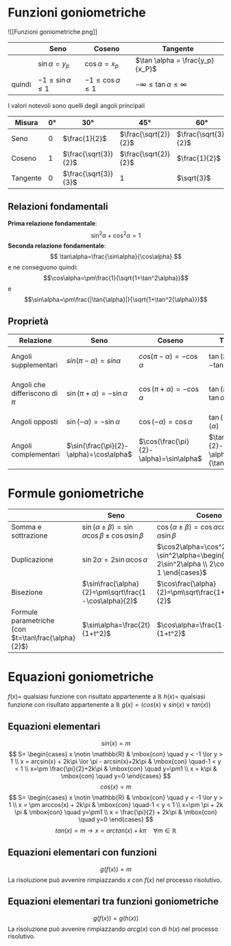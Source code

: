 # Funzioni goniometriche
![[Funzioni goniometriche.png]]

|        | Seno                       | Coseno                     | Tangente                             |
| ------ | -------------------------- | -------------------------- | ------------------------------------ |
|        | $\sin \alpha = y_p$        | $\cos \alpha = x_p$        | $\tan \alpha = \frac{y_p}{x_P}$      |
| quindi | $-1 \le \sin \alpha \le 1$ | $-1 \le \cos \alpha \le 1$ | $-\infty \le \tan \alpha \le \infty$ |
I valori notevoli sono quelli degli angoli principali

| Misura   | $0°$ | $30°$                | $45°$                | $60°$                | $90°$ | $180°$ | $270°$ |
| -------- | ---- | -------------------- | -------------------- | -------------------- | ----- | ------ | ------ |
| Seno     | $0$  | $\frac{1}{2}$        | $\frac{\sqrt{2}}{2}$ | $\frac{\sqrt{3}}{2}$ | $1$   | $0$    | $-1$   |
| Coseno   | $1$  | $\frac{\sqrt{3}}{2}$ | $\frac{\sqrt{2}}{2}$ | $\frac{1}{2}$        | $0$   | $-1$   | $0$    |
| Tangente | $0$  | $\frac{\sqrt{3}}{3}$ | $1$                  | $\sqrt{3}$           | ?     | $0$    | ?      |
## Relazioni fondamentali
**Prima relazione fondamentale**:
$$
\sin^2\alpha+\cos^2\alpha=1
$$
**Seconda relazione fondamentale**:
$$
\tan\alpha=\frac{\sin\alpha}{\cos\alpha}
$$
e ne conseguono quindi:
$$\cos\alpha=\pm\frac{1}{\sqrt{1+\tan^2\alpha}}$$
e
$$\sin\alpha=\pm\frac{|\tan{\alpha}|}{\sqrt{1+\tan^2{\alpha}}}$$
## Proprietà


| Relazione                        | Seno                                    | Coseno                                  | Tangente                                          | Immagine                                             |
| -------------------------------- | --------------------------------------- | --------------------------------------- | ------------------------------------------------- | ---------------------------------------------------- |
| Angoli supplementari             | $sin(\pi-\alpha)=sin\alpha$             | $cos(\pi-\alpha) = -\cos\alpha$         | $\tan(\pi-\alpha)=-\tan\alpha$                    | ![[Goniometria - Angoli supplementari.png]]          |
| Angoli che differiscono di $\pi$ | $\sin(\pi+\alpha)=-\sin\alpha$          | $\cos(\pi+\alpha)=-\cos\alpha$          | $\tan(\pi+\alpha)=\tan\alpha$                     | ![[Goniometria - Angoli che differiscono di pi.png]] |
| Angoli opposti                   | $\sin(-\alpha)=-\sin\alpha$             | $\cos(-\alpha)=\cos\alpha$              | $\tan(-\alpha)=-\tan(\alpha)$                     | ![[Goniometria - Angoli opposti.png]]                |
| Angoli complementari             | $\sin(\frac{\pi}{2}-\alpha)=\cos\alpha$ | $\cos(\frac{\pi}{2}-\alpha)=\sin\alpha$ | $\tan(\frac{\pi}{2}-\alpha)=\frac{1}{\tan\alpha}$ | ![[Goniometria - Angoli complementari.png]]          |
# Formule goniometriche

|                                                        | Seno                                                             | Coseno                                                                                               | Tangente                                                                                                                        |
| ------------------------------------------------------ | ---------------------------------------------------------------- | ---------------------------------------------------------------------------------------------------- | ------------------------------------------------------------------------------------------------------------------------------- |
| Somma e sottrazione                                    | $\sin(\alpha\pm\beta)=\sin\alpha\cos\beta\pm\cos\alpha\sin\beta$ | $\cos(\alpha\pm\beta)=\cos\alpha\cos\beta\mp\sin\alpha\sin\beta$                                     | $\tan(\alpha\pm\beta)=\frac{\tan\alpha\pm\tan\beta}{1\mp\tan\alpha\tan\beta}$                                                   |
| Duplicazione                                           | $\sin2\alpha=2\sin\alpha\cos\alpha$                              | $\cos2\alpha=\cos^2\alpha-\sin^2\alpha=\begin{cases} 1-2\sin^2\alpha \\ 2\cos^2\alpha-1 \end{cases}$ | $\tan2\alpha=\frac{2\tan\alpha}{1-\tan^2\alpha}$                                                                                |
| Bisezione                                              | $\sin\frac{\alpha}{2}=\pm\sqrt\frac{1-\cos\alpha}{2}$            | $\cos\frac{\alpha}{2}=\pm\sqrt\frac{1+\cos\alpha}{2}$                                                | $\tan\frac{\alpha}{2}=\pm\sqrt\frac{1-\cos\alpha}{1+\cos\alpha}=\frac{1-cos\alpha}{\sin\alpha}=\frac{\sin\alpha}{1+\cos\alpha}$ |
| Formule parametriche<br>(con $t=\tan\frac{\alpha}{2}$) | $\sin\alpha=\frac{2t}{1+t^2}$                                    | $\cos\alpha=\frac{1-t^2}{1+t^2}$                                                                     | $\tan\alpha=\frac{2t}{1-t^2}$                                                                                                   |

# Equazioni goniometriche
$f(x)=$ qualsiasi funzione con risultato appartenente a $\mathbb{R}$
$h(x)=$ qualsiasi funzione con risultato appartenente a $\mathbb{R}$
$g(x)=(cos(x)\lor sin(x) \lor tan(x))$
## Equazioni elementari

$$sin(x)=m$$
$$
S=
\begin{cases}
	x \notin \mathbb{R} & \mbox{con} \quad y < -1 \lor y > 1 \\
	x = arcsin(x) + 2k\pi \lor \pi - arcsin(x)+2k\pi & \mbox{con} \quad-1 < y < 1 \\
	x=\pm \frac{\pi}{2}+2k\pi & \mbox{con} \quad y=\pm1 \\
	x = k\pi & \mbox{con} \quad y=0
\end{cases}
$$
$$cos(x)=m$$
$$
S=
\begin{cases}
	x \notin \mathbb{R} & \mbox{con} \quad y < -1 \lor y > 1 \\
	x = \pm arccos(x) + 2k\pi & \mbox{con} \quad-1 < y < 1 \\
	x=\pm \pi + 2k \pi & \mbox{con} \quad y=\pm1 \\
	x = \frac{\pi}{2} + 2k\pi & \mbox{con} \quad y=0
\end{cases}
$$
$$tan(x)=m \to x = arctan(x) + k\pi \quad \forall m \in \mathbb{R}$$

## Equazioni elementari con funzioni
$$g(f(x))=m$$
La risoluzione può avvenire rimpiazzando $x$ con $f(x)$ nel processo risolutivo.
## Equazioni elementari tra funzioni goniometriche
$$g(f(x))=g(h(x))$$
La risoluzione può avvenire rimpiazzando $arcg(x)$ con di $h(x)$ nel processo risolutivo.